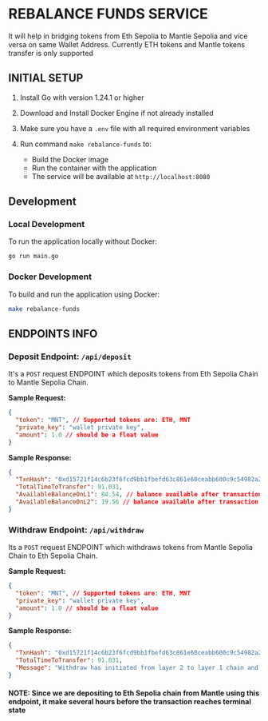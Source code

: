 # REBALANCE FUNDS SERVICE

It will help in bridging tokens from Eth Sepolia to Mantle Sepolia and vice versa on same Wallet Address.
Currently ETH tokens and Mantle tokens transfer is only supported

## INITIAL SETUP

1. Install Go with version 1.24.1 or higher

2. Download and Install Docker Engine if not already installed

3. Make sure you have a `.env` file with all required environment variables

4. Run command `make rebalance-funds` to:
   - Build the Docker image
   - Run the container with the application
   - The service will be available at `http://localhost:8080`

## Development

### Local Development
To run the application locally without Docker:
```bash
go run main.go
```

### Docker Development
To build and run the application using Docker:
```bash
make rebalance-funds
```

## ENDPOINTS INFO

### Deposit Endpoint: `/api/deposit`

It's a `POST` request ENDPOINT which deposits tokens from Eth Sepolia Chain to Mantle Sepolia Chain.

**Sample Request:**

```json
{
  "token": "MNT", // Supported tokens are: ETH, MNT
  "private_key": "wallet private key",
  "amount": 1.0 // should be a float value
}
```

**Sample Response:**

```json
{
  "TxnHash": "0xd15721f14c6b23f6fcd9bb1fbefd63c861e60ceabb600c9c54982a29437485df",
  "TotalTimeToTransfer": 91.031,
  "AvailableBalanceOnL1": 84.54, // balance available after transaction on Eth Sepolia Chain
  "AvailableBalanceOnL2": 19.56 // balance available after transaction on Mantle Sepolia Chain
}
```

### Withdraw Endpoint: `/api/withdraw`

Its a `POST` request ENDPOINT which withdraws tokens from Mantle Sepolia Chain to Eth Sepolia Chain.

**Sample Request:**

```json
{
  "token": "MNT", // Supported tokens are: ETH, MNT
  "private_key": "wallet private key",
  "amount": 1.0 // should be a float value
}
```

**Sample Response:**

```json
{
  "TxnHash": "0xd15721f14c6b23f6fcd9bb1fbefd63c861e60ceabb600c9c54982a29437485df",
  "TotalTimeToTransfer": 91.031,
  "Message": "Withdraw has initiated from layer 2 to layer 1 chain and it may take several hours before reaching terminal state"
}
```

#### NOTE: Since we are depositing to Eth Sepolia chain from Mantle using this endpoint, it make several hours before the transaction reaches terminal state